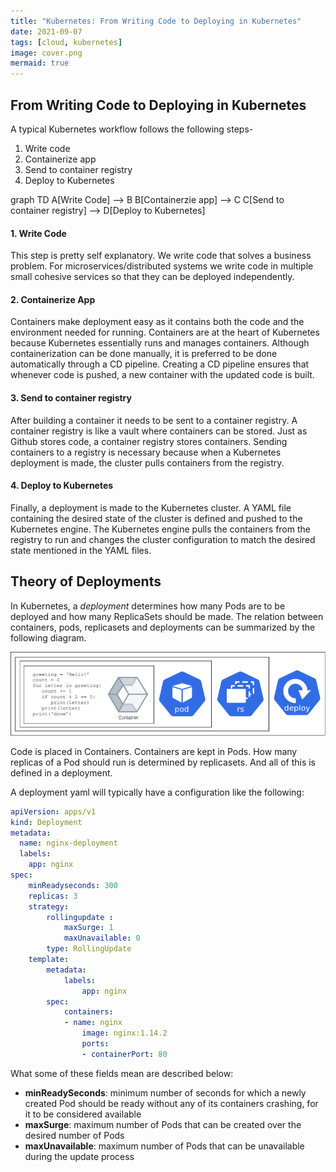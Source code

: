 ```yaml
---
title: "Kubernetes: From Writing Code to Deploying in Kubernetes"
date: 2021-09-07
tags: [cloud, kubernetes]
image: cover.png
mermaid: true
---
```


## From Writing Code to Deploying in Kubernetes

A typical Kubernetes workflow follows the following steps-

1. Write code
1. Containerize app
1. Send to container registry
1. Deploy to Kubernetes

<div class="mermaid">
    graph TD
    A[Write Code] --> B
    B[Containerzie app] --> C
    C[Send to container registry] --> D[Deploy to Kubernetes]
</div>

#### 1. Write Code

This step is pretty self explanatory. We write code that solves a business problem. For microservices/distributed systems we write code in multiple small cohesive services so that they can be deployed independently.

#### 2. Containerize App

Containers make deployment easy as it contains both the code and the environment needed for running. Containers are at the heart of Kubernetes because Kubernetes essentially runs and manages containers. Although containerization can be done manually, it is preferred to be done automatically through a CD pipeline. Creating a CD pipeline ensures that whenever code is pushed, a new container with the updated code is built.

#### 3. Send to container registry

After building a container it needs to be sent to a container registry. A container registry is like a vault where containers can be stored. Just as Github stores code, a container registry stores containers. Sending containers to a registry is necessary because when a Kubernetes deployment is made, the cluster pulls containers from the registry.

#### 4. Deploy to Kubernetes

Finally, a deployment is made to the Kubernetes cluster. A YAML file containing the desired state of the cluster is defined and pushed to the Kubernetes engine. The Kubernetes engine pulls the containers from the registry to run and changes the cluster configuration to match the desired state mentioned in the YAML files.

## Theory of Deployments

In Kubernetes, a _deployment_ determines how many Pods are to be deployed and how many ReplicaSets should be made. The relation between containers, pods, replicasets and deployments can be summarized by the following diagram.

![Kubernetes Deployment object](./deployment.png)

Code is placed in Containers. Containers are kept in Pods. How many replicas of a Pod should run is determined by replicasets. And all of this is defined in a deployment.

A deployment yaml will typically have a configuration like the following:


```yaml
apiVersion: apps/v1
kind: Deployment
metadata:
  name: nginx-deployment
  labels:
    app: nginx
spec:
    minReadyseconds: 300
    replicas: 3
    strategy:
        rollingupdate :
            maxSurge: 1       
            maxUnavailable: 0 
        type: RollingUpdate
    template:
        metadata:
            labels:
                app: nginx
        spec:
            containers:
            - name: nginx
                image: nginx:1.14.2
                ports:
                - containerPort: 80
```

What some of these fields mean are described below:

* **minReadySeconds**: minimum number of seconds for which a newly created Pod should be ready without any of its containers crashing, for it to be considered available
* **maxSurge**: maximum number of Pods that can be created over the desired number of Pods
* **maxUnavailable**: maximum number of Pods that can be unavailable during the update process
